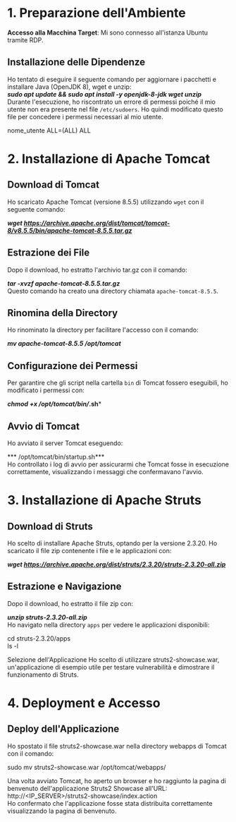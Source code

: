 # 1. Preparazione dell'Ambiente

**Accesso alla Macchina Target**: Mi sono connesso all'istanza Ubuntu tramite RDP.

## Installazione delle Dipendenze

Ho tentato di eseguire il seguente comando per aggiornare i pacchetti e installare Java (OpenJDK 8), wget e unzip:  
***sudo apt update && sudo apt install -y openjdk-8-jdk wget unzip***  
Durante l'esecuzione, ho riscontrato un errore di permessi poiché il mio utente non era presente nel file `/etc/sudoers`. Ho quindi modificato questo file per concedere i permessi necessari al mio utente.

nome_utente ALL=(ALL) ALL 


# 2. Installazione di Apache Tomcat

## Download di Tomcat

Ho scaricato Apache Tomcat (versione 8.5.5) utilizzando `wget` con il seguente comando:

***wget https://archive.apache.org/dist/tomcat/tomcat-8/v8.5.5/bin/apache-tomcat-8.5.5.tar.gz***  

## Estrazione dei File

Dopo il download, ho estratto l'archivio tar.gz con il comando:

***tar -xvzf apache-tomcat-8.5.5.tar.gz***  
Questo comando ha creato una directory chiamata `apache-tomcat-8.5.5`.

## Rinomina della Directory

Ho rinominato la directory per facilitare l'accesso con il comando:

***mv apache-tomcat-8.5.5 /opt/tomcat***  

## Configurazione dei Permessi

Per garantire che gli script nella cartella `bin` di Tomcat fossero eseguibili, ho modificato i permessi con:

***chmod +x /opt/tomcat/bin/*.sh***  

## Avvio di Tomcat

Ho avviato il server Tomcat eseguendo:

*** /opt/tomcat/bin/startup.sh***  
Ho controllato i log di avvio per assicurarmi che Tomcat fosse in esecuzione correttamente, visualizzando i messaggi che confermavano l'avvio.

# 3. Installazione di Apache Struts

## Download di Struts

Ho scelto di installare Apache Struts, optando per la versione 2.3.20. Ho scaricato il file zip contenente i file e le applicazioni con:

***wget https://archive.apache.org/dist/struts/2.3.20/struts-2.3.20-all.zip***  

## Estrazione e Navigazione

Dopo il download, ho estratto il file zip con:

***unzip struts-2.3.20-all.zip***  
Ho navigato nella directory `apps` per vedere le applicazioni disponibili:

cd struts-2.3.20/apps  
ls -l

Selezione dell'Applicazione
Ho scelto di utilizzare struts2-showcase.war, un'applicazione di esempio utile per testare vulnerabilità e dimostrare il funzionamento di Struts.

# 4. Deployment e Accesso
## Deploy dell'Applicazione
Ho spostato il file struts2-showcase.war nella directory webapps di Tomcat con il comando:

sudo mv struts2-showcase.war /opt/tomcat/webapps/

Una volta avviato Tomcat, ho aperto un browser e ho raggiunto la pagina di benvenuto dell'applicazione Struts2 Showcase all'URL:  
http://<IP_SERVER>/struts2-showcase/index.action  
Ho confermato che l'applicazione fosse stata distribuita correttamente visualizzando la pagina di benvenuto.